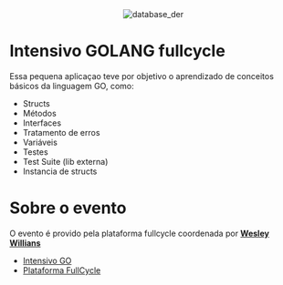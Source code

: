 <div style="display: flex; justify-content: center; align-items: center; flex-direction: column">
  <img alt="database_der" src="https://i.imgur.com/q2xOz6H.png"/>
</div>

# Intensivo GOLANG fullcycle

Essa pequena aplicaçao teve por objetivo o aprendizado de conceitos básicos
da linguagem GO, como:

- Structs
- Métodos
- Interfaces
- Tratamento de erros
- Variáveis
- Testes
- Test Suite (lib externa)
- Instancia de structs

# Sobre o evento

O evento é provido pela plataforma fullcycle coordenada por <a href="https://github.com/wesleywillians">**Wesley Willians**</a>

<ul>
  <li>
    <a href="https://golang.fullcycle.com.br/page/golang-intensivo3/">Intensivo GO</a>
  </li>
  <li>
    <a href="https://fullcycle.com.br/">Plataforma FullCycle</a>
  </li>
</ul>

